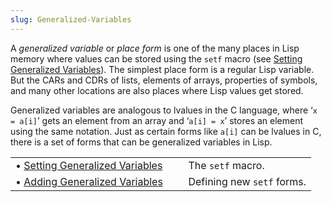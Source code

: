 ```yaml
---
slug: Generalized-Variables
---
```


A *generalized variable* or *place form* is one of the many places in Lisp memory where values can be stored using the `setf` macro (see [Setting Generalized Variables](Setting-Generalized-Variables)). The simplest place form is a regular Lisp variable. But the CARs and CDRs of lists, elements of arrays, properties of symbols, and many other locations are also places where Lisp values get stored.

Generalized variables are analogous to lvalues in the C language, where ‘`x = a[i]`’ gets an element from an array and ‘`a[i] = x`’ stores an element using the same notation. Just as certain forms like `a[i]` can be lvalues in C, there is a set of forms that can be generalized variables in Lisp.

|                                                                  |    |                            |
| :--------------------------------------------------------------- | -- | :------------------------- |
| • [Setting Generalized Variables](Setting-Generalized-Variables) |    | The `setf` macro.          |
| • [Adding Generalized Variables](Adding-Generalized-Variables)   |    | Defining new `setf` forms. |

